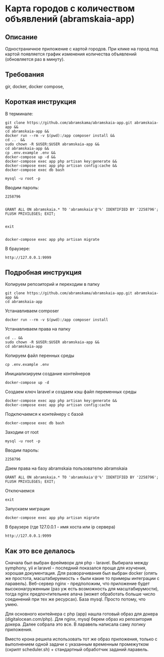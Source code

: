 Карта городов с количеством объявлений (abramskaia-app)
=======================================================

## Описание ##

Одностраничное приложение с картой городов. При клике на город под картой появляется график изменения количества объявлений (обновляется раз в минуту).

## Требования ##

gir, docker, docker compose, 

## Короткая инструкция ##

В терминале:

	git clone https://github.com/abramskama/abramskaia-app.git abramskaia-app &&
	cd abramskaia-app &&
	docker run --rm -v $(pwd):/app composer install &&
	cd ..  &&
	sudo chown -R $USER:$USER abramskaia-app &&
	cd abramskaia-app &&
	cp .env.example .env &&
	docker-compose up -d &&
	docker-compose exec app php artisan key:generate &&
	docker-compose exec app php artisan config:cache &&
	docker-compose exec db bash

	mysql -u root -p

Вводим пароль:

	2258796
    

	GRANT ALL ON abramskaia.* TO 'abramskaia'@'%' IDENTIFIED BY '2258796'; FLUSH PRIVILEGES; EXIT;


	exit
    

	docker-compose exec app php artisan migrate

В браузере:

	http://127.0.0.1:9999

## Подробная инструкция ##

Копируем репозиторий и переходим в папку

	git clone https://github.com/abramskama/abramskaia-app.git abramskaia-app &&
	cd abramskaia-app

Устанавливаем composer

	docker run --rm -v $(pwd):/app composer install

Устанавливаем права на папку

	cd .. &&
	sudo chown -R $USER:$USER abramskaia-app &&
	cd abramskaia-app

Копируем файл перенных среды

	cp .env.example .env

Инициализируем создание контейнеров

	docker-compose up -d

Создаем ключ laravel и создаем кэш файл переменных среды

	docker-compose exec app php artisan key:generate &&
	docker-compose exec app php artisan config:cache

Подключаемся к контейнеру с базой

	docker-compose exec db bash

Заходим от root

	mysql -u root -p

Вводим пароль:

	2258796

Даем права на базу abramskaia пользователю abramskaia

	GRANT ALL ON abramskaia.* TO 'abramskaia'@'%' IDENTIFIED BY '2258796'; FLUSH PRIVILEGES; EXIT;

Отключаемся

	exit

Запускаем миграции

	docker-compose exec app php artisan migrate

В браузере (где 127.0.0.1 - имя хоста или ip сервера)

	http://127.0.0.1:9999

## Как это все делалось ##

Сначала был выбран фреймворк для php - laravel. Выбирала между symphony, yii и laravel - последний показался проще для изучения, хорошая документация.
Для разворачивания был выбран docker (опять же простота, масштабируемость + были какие то примеры интеграции с ларавель).
Веб-сервер nginx - предположим, что приложение будет высоконагруженным (раз уж есть возможность для масштабирумости), тогда nginx предпочтительнее апача (может обработать больше число соединений при тех же ресурсах).
База mysql. Просто потому, что умею.

Для основного контейнера с php (app) нашла готовый образ для докера (digitalocean.com/php). Для nginx, mysql берем образ из репозитория докера.
Далее собрала это все. В ларавель написала саму логику приложения.

Вместо крона решила использовать тот же образ приложения, только с выполнением одной задачи с указанным временным промежутком (скрипт scheduler.sh) + стандартный обработчик заданий ларавель. 


